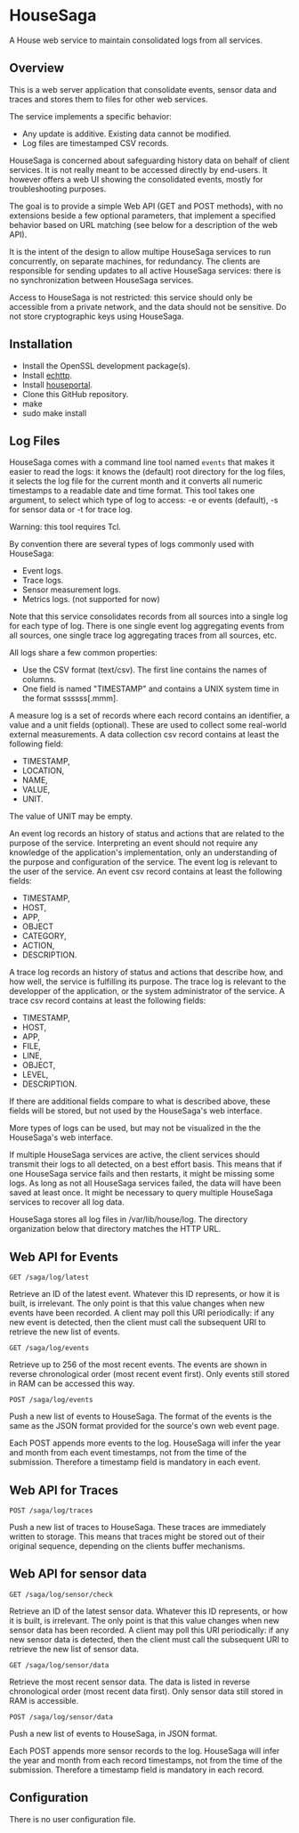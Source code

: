 # HouseSaga
A House web service to maintain consolidated logs from all services.
## Overview
This is a web server application that consolidate events, sensor data and traces and stores them to
files for other web services.

The service implements a specific behavior:

- Any update is additive. Existing data cannot be modified.
- Log files are timestamped CSV records.

HouseSaga is concerned about safeguarding history data on behalf of client services. It is not really meant to be accessed directly by end-users. It however offers a web UI showing the consolidated events, mostly for troubleshooting purposes.

The goal is to provide a simple Web API (GET and POST methods), with no extensions beside a few optional parameters, that implement a specified behavior based on URL matching (see below for a description of the web API).

It is the intent of the design to allow multipe HouseSaga services to run concurrently, on separate machines, for redundancy. The clients are responsible for sending updates to all active HouseSaga services: there is no synchronization between HouseSaga services.

Access to HouseSaga is not restricted: this service should only be accessible from a private network, and the data should not be sensitive. Do not store cryptographic keys using HouseSaga.

## Installation

* Install the OpenSSL development package(s).
* Install [echttp](https://github.com/pascal-fb-martin/echttp).
* Install [houseportal](https://github.com/pascal-fb-martin/houseportal).
* Clone this GitHub repository.
* make
* sudo make install

## Log Files

HouseSaga comes with a command line tool named `events` that makes it easier to read the logs: it knows the (default) root directory for the log files, it selects the log file for the current month and it converts all numeric timestamps to a readable date and time format. This tool takes one argument, to select which type of log to access: -e or events (default), -s for sensor data or -t for trace log.

Warning: this tool requires Tcl.

By convention there are several types of logs commonly used with HouseSaga:
* Event logs.
* Trace logs.
* Sensor measurement logs.
* Metrics logs. (not supported for now)

Note that this service consolidates records from all sources into a single log for each type of log. There is one single event log aggregating events from all sources, one single trace log aggregating traces from all sources, etc.

All logs share a few common properties:
* Use the CSV format (text/csv). The first line contains the names of columns.
* One field is named "TIMESTAMP" and contains a UNIX system time in the format ssssss[.mmm].

A measure log is a set of records where each record contains an identifier, a value and a unit fields (optional). These are used to collect some real-world external measurements. A data collection csv record contains at least the following field:
- TIMESTAMP,
- LOCATION,
- NAME,
- VALUE,
- UNIT.

The value of UNIT may be empty.

An event log records an history of status and actions that are related to the purpose of the service. Interpreting an event should not require any knowledge of the application's implementation, only an understanding of the purpose and configuration of the service. The event log is relevant to the user of the service. An event csv record contains at least the following fields:
- TIMESTAMP,
- HOST,
- APP,
- OBJECT
- CATEGORY,
- ACTION,
- DESCRIPTION.

A trace log records an history of status and actions that describe how, and how well, the service is fulfilling its purpose. The trace log is relevant to the developper of the application, or the system administrator of the service. A trace csv record contains at least the following fields:
- TIMESTAMP,
- HOST,
- APP,
- FILE,
- LINE,
- OBJECT,
- LEVEL,
- DESCRIPTION.

If there are additional fields compare to what is described above, these fields will be stored, but not used by the HouseSaga's web interface.

More types of logs can be used, but may not be visualized in the the HouseSaga's web interface.

If multiple HouseSaga services are active, the client services should transmit their logs to all detected, on a best effort basis. This means that if one HouseSaga service fails and then restarts, it might be missing some logs. As long as not all HouseSaga services failed, the data will have been saved at least once. It might be necessary to query multiple HouseSaga services to recover all log data.

HouseSaga stores all log files in /var/lib/house/log. The directory organization below that directory matches the HTTP URL.

## Web API for Events

```
GET /saga/log/latest
```
Retrieve an ID of the latest event. Whatever this ID represents, or how it is built, is irrelevant. The only point is that this value changes when new events have been recorded. A client may poll this URI periodically: if any new event is detected, then the client must call the subsequent URI to retrieve the new list of events.

```
GET /saga/log/events
```
Retrieve up to 256 of the most recent events. The events are shown in reverse chronological order (most recent event first). Only events still stored in RAM can be accessed this way.

```
POST /saga/log/events
```
Push a new list of events to HouseSaga. The format of the events is the same as the JSON format provided for the source's own web event page.

Each POST appends more events to the log. HouseSaga will infer the year and month from each event timestamps, not from the time of the submission. Therefore a timestamp field is mandatory in each event.

## Web API for Traces

```
POST /saga/log/traces
```
Push a new list of traces to HouseSaga. These traces are immediately written to storage. This means that traces might be stored out of their original sequence, depending on the clients buffer mechanisms.

## Web API for sensor data

```
GET /saga/log/sensor/check
```
Retrieve an ID of the latest sensor data. Whatever this ID represents, or how it is built, is irrelevant. The only point is that this value changes when new sensor data has been recorded. A client may poll this URI periodically: if any new sensor data is detected, then the client must call the subsequent URI to retrieve the new list of sensor data.

```
GET /saga/log/sensor/data
```

Retrieve the most recent sensor data. The data is listed in reverse chronological order (most recent data first). Only sensor data still stored in RAM is accessible.

```
POST /saga/log/sensor/data
```

Push a new list of events to HouseSaga, in JSON format.

Each POST appends more sensor records to the log. HouseSaga will infer the year and month from each record timestamps, not from the time of the submission. Therefore a timestamp field is mandatory in each record.

## Configuration

There is no user configuration file.


